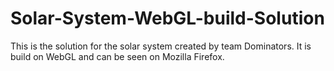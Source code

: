 # Solar-System-WebGL-build-Solution
This is the solution for the solar system created by team Dominators. 
It is build on WebGL and can be seen on Mozilla Firefox.
